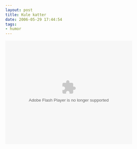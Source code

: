 ```yaml
---
layout: post
title: Kule katter
date: 2006-05-29 17:44:54
tags: 
- humor
---
```

<embed style="width:400px; height:326px;" id="VideoPlayback" align="middle" type="application/x-shockwave-flash" src="http://video.google.com/googleplayer.swf?videoUrl=http%3A%2F%2Fvp.video.google.com%2Fvideodownload%3Fversion%3D0%26secureurl%3DtwAAAG7ggqAHSiJjpW0D3w4aYTXK6kHkDCBS1nT8jEB60_GYaT5WPKwPT7PVELUKMsiD-bDdO0KboG9dBNaI58LFA_3F5ERgsXJlTHHlGTkSY2WClLLX6kCXst5tPGqBQChhWjtKFsHhgdsZyTF5i-EJFr2hsRIGAYUBrdr1JU9bZqAdgsc9A7NVpkhQQPxBmHXrVIV9jRmb4uRUgS8LuV7VlnLuoKUi5y1HxD9_eY_Yo5ITJXmhU1AF1DtN_dwYuSdZfQ%26sigh%3DwxFGnn2beJp6xdz408jClj694uI%26begin%3D0%26len%3D71066%26docid%3D-7199158973758073420&thumbnailUrl=http%3A%2F%2Fvideo.google.com%2FThumbnailServer%3Fapp%3Dvss%26contentid%3D908456ef589253f5%26second%3D5%26itag%3Dw320%26urlcreated%3D1148922112%26sigh%3DIa3q4PIkhD2zJTQYCeiGwRSUQI0&playerId=-7199158973758073420" allowScriptAccess="sameDomain" quality="best" bgcolor="#ffffff" scale="noScale" wmode="window" salign="TL" FlashVars="playerMode=embedded"> </embed>
